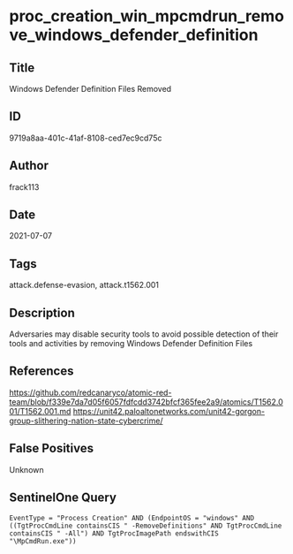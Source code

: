 # proc_creation_win_mpcmdrun_remove_windows_defender_definition

## Title
Windows Defender Definition Files Removed

## ID
9719a8aa-401c-41af-8108-ced7ec9cd75c

## Author
frack113

## Date
2021-07-07

## Tags
attack.defense-evasion, attack.t1562.001

## Description
Adversaries may disable security tools to avoid possible detection of their tools and activities by removing Windows Defender Definition Files

## References
https://github.com/redcanaryco/atomic-red-team/blob/f339e7da7d05f6057fdfcdd3742bfcf365fee2a9/atomics/T1562.001/T1562.001.md
https://unit42.paloaltonetworks.com/unit42-gorgon-group-slithering-nation-state-cybercrime/

## False Positives
Unknown

## SentinelOne Query
```
EventType = "Process Creation" AND (EndpointOS = "windows" AND ((TgtProcCmdLine containsCIS " -RemoveDefinitions" AND TgtProcCmdLine containsCIS " -All") AND TgtProcImagePath endswithCIS "\MpCmdRun.exe"))

```